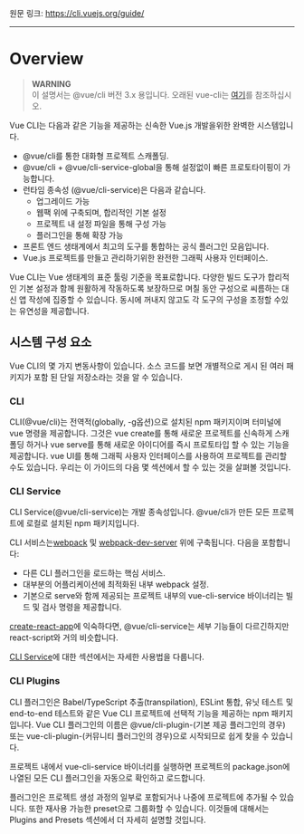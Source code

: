 원문 링크: <https://cli.vuejs.org/guide/>

---

# Overview

> **WARNING**  
> 이 설명서는 @vue/cli 버전 3.x 용입니다. 오래된 vue-cli는 [여기](https://github.com/vuejs-kr/vue-cli)를 참조하십시오.

Vue CLI는 다음과 같은 기능을 제공하는 신속한 Vue.js 개발을위한 완벽한 시스템입니다.

- @vue/cli를 통한 대화형 프로젝트 스캐폴딩.
- @vue/cli + @vue/cli-service-global을 통해 설정없이 빠른 프로토타이핑이 가능합니다.
- 런타임 종속성 (@vue/cli-service)은 다음과 같습니다.
  - 업그레이드 가능
  - 웹팩 위에 구축되며, 합리적인 기본 설정
  - 프로젝트 내 설정 파일을 통해 구성 가능
  - 플러그인을 통해 확장 가능
- 프론트 엔드 생태계에서 최고의 도구를 통합하는 공식 플러그인 모음입니다.
- Vue.js 프로젝트를 만들고 관리하기위한 완전한 그래픽 사용자 인터페이스.

Vue CLI는 Vue 생태계의 표준 툴링 기준을 목표로합니다. 다양한 빌드 도구가 합리적인 기본 설정과 함께 원활하게 작동하도록 보장하므로 며칠 동안 구성으로 씨름하는 대신 앱 작성에 집중할 수 있습니다. 동시에 꺼내지 않고도 각 도구의 구성을 조정할 수있는 유연성을 제공합니다.

## 시스템 구성 요소

Vue CLI의 몇 가지 변동사항이 있습니다. 소스 코드를 보면 개별적으로 게시 된 여러 패키지가 포함 된 단일 저장소라는 것을 알 수 있습니다.

### CLI

CLI(@vue/cli)는 전역적(globally, -g옵션)으로 설치된 npm 패키지이며 터미널에 vue 명령을 제공합니다.
그것은 vue create를 통해 새로운 프로젝트를 신속하게 스캐폴딩 하거나 vue serve를 통해 새로운 아이디어를 즉시 프로토타입 할 수 있는 기능을 제공합니다.
vue UI를 통해 그래픽 사용자 인터페이스를 사용하여 프로젝트를 관리할 수도 있습니다.
우리는 이 가이드의 다음 몇 섹션에서 할 수 있는 것을 살펴볼 것입니다.

### CLI Service

CLI Service(@vue/cli-service)는 개발 종속성입니다. @vue/cli가 만든 모든 프로젝트에 로컬로 설치된 npm 패키지입니다.

CLI 서비스는[webpack](http://webpack.js.org/) 및 [webpack-dev-server](https://github.com/webpack/webpack-dev-server) 위에 구축됩니다. 다음을 포함합니다:

- 다른 CLI 플러그인을 로드하는 핵심 서비스.
- 대부분의 어플리케이션에 최적화된 내부 webpack 설정.
- 기본으로 serve와 함께 제공되는 프로젝트 내부의 vue-cli-service 바이너리는 빌드 및 검사 명령을 제공합니다.

[create-react-app](https://github.com/facebookincubator/create-react-app)에 익숙하다면, @vue/cli-service는 세부 기능들이 다르긴하지만 react-script와 거의 비슷합니다.

[CLI Service](https://cli.vuejs.org/guide/cli-service.html)에 대한 섹션에서는 자세한 사용법을 다룹니다.

### CLI Plugins

CLI 플러그인은 Babel/TypeScript 추출(transpilation), ESLint 통합, 유닛 테스트 및 end-to-end 테스트와 같은 Vue CLI 프로젝트에 선택적 기능을 제공하는 npm 패키지입니다.
Vue CLI 플러그인의 이름은 @vue/cli-plugin-(기본 제공 플러그인의 경우) 또는 vue-cli-plugin-(커뮤니티 플러그인의 경우)으로 시작되므로 쉽게 찾을 수 있습니다.

프로젝트 내에서 vue-cli-service 바이너리를 실행하면 프로젝트의 package.json에 나열된 모든 CLI 플러그인을 자동으로 확인하고 로드합니다.

플러그인은 프로젝트 생성 과정의 일부로 포함되거나 나중에 프로젝트에 추가될 수 있습니다. 또한 재사용 가능한 preset으로 그룹화할 수 있습니다. 이것들에 대해서는 Plugins and Presets 섹션에서 더 자세히 설명할 것입니다.
